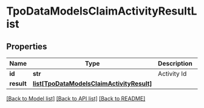 # TpoDataModelsClaimActivityResultList

## Properties
Name | Type | Description | Notes
------------ | ------------- | ------------- | -------------
**id** | **str** | Activity Id | [optional] 
**result** | [**list[TpoDataModelsClaimActivityResult]**](TpoDataModelsClaimActivityResult.md) |  | [optional] 

[[Back to Model list]](../README.md#documentation-for-models) [[Back to API list]](../README.md#documentation-for-api-endpoints) [[Back to README]](../README.md)

